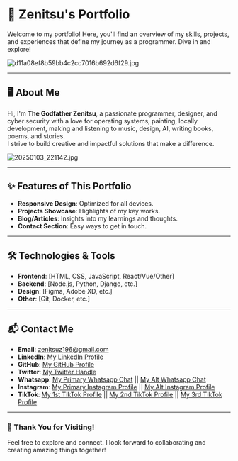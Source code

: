 # 🌟 Zenitsu's Portfolio

Welcome to my portfolio! Here, you'll find an overview of my skills, projects, and experiences that define my journey as a programmer. Dive in and explore!

![d11a08ef8b59bb4c2cc7016b692d6f29.jpg](https://github.com/user-attachments/assets/47a97793-4471-4e3a-9822-a064c491d075)

---

## 🖥️ About Me

Hi, I'm **The Godfather Zenitsu**, a passionate programmer, designer, and cyber security with a love for operating systems, painting, locally development, making and listening to music, design, AI, writing books, poems, and stories.  
I strive to build creative and impactful solutions that make a difference.

![20250103_221142.jpg](https://github.com/user-attachments/assets/f11de3c1-c37b-4b7f-90e2-6e39637671ee)

---

## ✨ Features of This Portfolio

- **Responsive Design**: Optimized for all devices.
- **Projects Showcase**: Highlights of my key works.
- **Blog/Articles**: Insights into my learnings and thoughts.
- **Contact Section**: Easy ways to get in touch.

---

## 🛠️ Technologies & Tools

- **Frontend**: [HTML, CSS, JavaScript, React/Vue/Other]
- **Backend**: [Node.js, Python, Django, etc.]
- **Design**: [Figma, Adobe XD, etc.]
- **Other**: [Git, Docker, etc.]

---

## 📬 Contact Me

- **Email**: [zenitsuz196@gmail.com](zenitsuz196@gmail.com)
- **LinkedIn**: [My LinkedIn Profile](https://www.linkedin.com/in/zenitsu-godfather-b04479317?trk=contact-info)
- **GitHub**: [My GitHub Profile](https://github.com/yourusername)
- **Twitter**: [My Twitter Handle](https://x.com/zenitsuz196?t=SGPhcBZOufLX12IJRqBETA&s=09)
- **Whatsapp**: [My Primary Whatsapp Chat](https://wa.me/+201156280809) || [My Alt Whatsapp Chat](https://wa.me/+201044602148)
- **Instagram**: [My Primary Instagram Profile](https://www.instagram.com/godfather_zenitsu/profilecard/?igsh=YjhicTd0aTh5YnJ1) || [My Alt Instagram Profile](https://www.instagram.com/dabi_the_knower/profilecard/?igsh=MWIzYWdwZ3M0ZHA4Ng==)
- **TikTok**: [My 1st TikTok Profile](https://www.tiktok.com/@godfather_zenitsu?_t=ZS-8slYin2zBic&_r=1) || [My 2nd TikTok Profile](https://www.tiktok.com/@dabi_tf?_t=ZS-8slYk1ez3fM&_r=1) || [My 3rd TikTok Profile](https://www.tiktok.com/@blind_isagi?_t=ZS-8slYkdAa8WI&_r=1)

---

### 🌟 Thank You for Visiting!

Feel free to explore and connect. I look forward to collaborating and creating amazing things together!